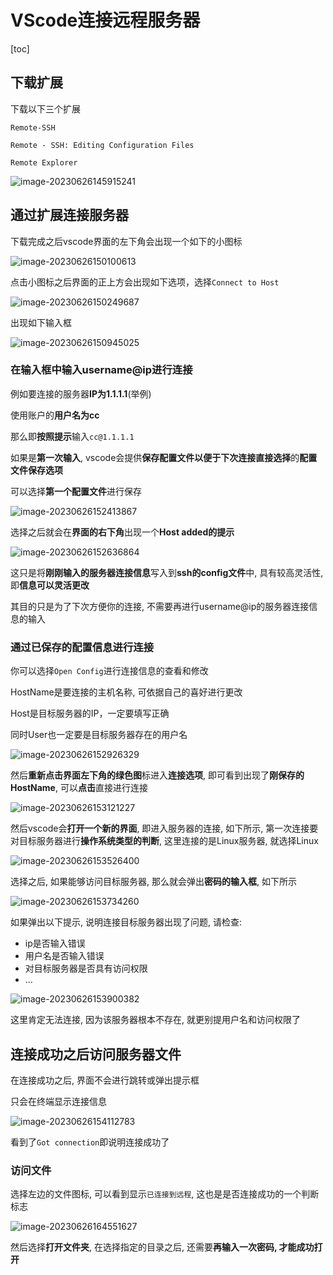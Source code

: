 # VScode连接远程服务器

[toc]

## 下载扩展

下载以下三个扩展

`Remote-SSH`

`Remote - SSH: Editing Configuration Files`

`Remote Explorer`

![image-20230626145915241](https://evinci.oss-cn-hangzhou.aliyuncs.com/img/image-20230626145915241.png)

## 通过扩展连接服务器

下载完成之后vscode界面的左下角会出现一个如下的小图标

![image-20230626150100613](https://evinci.oss-cn-hangzhou.aliyuncs.com/img/image-20230626150100613.png)

点击小图标之后界面的正上方会出现如下选项，选择`Connect to Host`

![image-20230626150249687](https://evinci.oss-cn-hangzhou.aliyuncs.com/img/image-20230626150249687.png)

出现如下输入框

![image-20230626150945025](https://evinci.oss-cn-hangzhou.aliyuncs.com/img/image-20230626150945025.png)

### 在输入框中输入username@ip进行连接

例如要连接的服务器**IP为1.1.1.1**(举例)

使用账户的**用户名为cc**

那么即**按照提示**输入`cc@1.1.1.1`

如果是**第一次输入**, vscode会提供**保存配置文件以便于下次连接直接选择**的**配置文件保存选项**

可以选择**第一个配置文件**进行保存

![image-20230626152413867](https://evinci.oss-cn-hangzhou.aliyuncs.com/img/image-20230626152413867.png)

选择之后就会在**界面的右下角**出现一个**Host added的提示**

![image-20230626152636864](https://evinci.oss-cn-hangzhou.aliyuncs.com/img/image-20230626152636864.png)

这只是将**刚刚输入的服务器连接信息**写入到**ssh的config文件**中, 具有较高灵活性, 即**信息可以灵活更改**

其目的只是为了下次方便你的连接, 不需要再进行username@ip的服务器连接信息的输入

### 通过已保存的配置信息进行连接

你可以选择`Open Config`进行连接信息的查看和修改

HostName是要连接的主机名称, 可依据自己的喜好进行更改

Host是目标服务器的IP，一定要填写正确

同时User也一定要是目标服务器存在的用户名

![image-20230626152926329](https://evinci.oss-cn-hangzhou.aliyuncs.com/img/image-20230626152926329.png)

然后**重新点击界面左下角的绿色图**标进入**连接选项**, 即可看到出现了**刚保存的HostName**, 可以**点击**直接进行连接

![image-20230626153121227](https://evinci.oss-cn-hangzhou.aliyuncs.com/img/image-20230626153121227.png)

然后vscode会**打开一个新的界面**, 即进入服务器的连接, 如下所示, 第一次连接要对目标服务器进行**操作系统类型的判断**, 这里连接的是Linux服务器, 就选择Linux

![image-20230626153526400](https://evinci.oss-cn-hangzhou.aliyuncs.com/img/image-20230626153526400.png)

选择之后, 如果能够访问目标服务器, 那么就会弹出**密码的输入框**, 如下所示

![image-20230626153734260](https://evinci.oss-cn-hangzhou.aliyuncs.com/img/image-20230626153734260.png)

如果弹出以下提示, 说明连接目标服务器出现了问题, 请检查:

- ip是否输入错误
- 用户名是否输入错误
- 对目标服务器是否具有访问权限
- ...

![image-20230626153900382](https://evinci.oss-cn-hangzhou.aliyuncs.com/img/image-20230626153900382.png)

这里肯定无法连接, 因为该服务器根本不存在, 就更别提用户名和访问权限了

## 连接成功之后访问服务器文件

在连接成功之后, 界面不会进行跳转或弹出提示框

只会在终端显示连接信息

![image-20230626154112783](https://evinci.oss-cn-hangzhou.aliyuncs.com/img/image-20230626154112783.png)

看到了`Got connection`即说明连接成功了

### 访问文件

选择左边的文件图标, 可以看到显示`已连接到远程`, 这也是是否连接成功的一个判断标志

![image-20230626164551627](https://evinci.oss-cn-hangzhou.aliyuncs.com/img/image-20230626164551627.png)

然后选择**打开文件夹**, 在选择指定的目录之后, 还需要**再输入一次密码, 才能成功打开**

